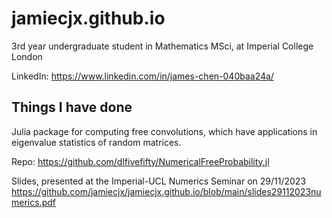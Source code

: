 
# jamiecjx.github.io

3rd year undergraduate student in Mathematics MSci, at Imperial College London

LinkedIn: https://www.linkedin.com/in/james-chen-040baa24a/


## Things I have done
Julia package for computing free convolutions, which have applications in eigenvalue statistics of random matrices.

Repo: https://github.com/dlfivefifty/NumericalFreeProbability.jl

Slides, presented at the Imperial-UCL Numerics Seminar on 29/11/2023 https://github.com/jamiecjx/jamiecjx.github.io/blob/main/slides29112023numerics.pdf

